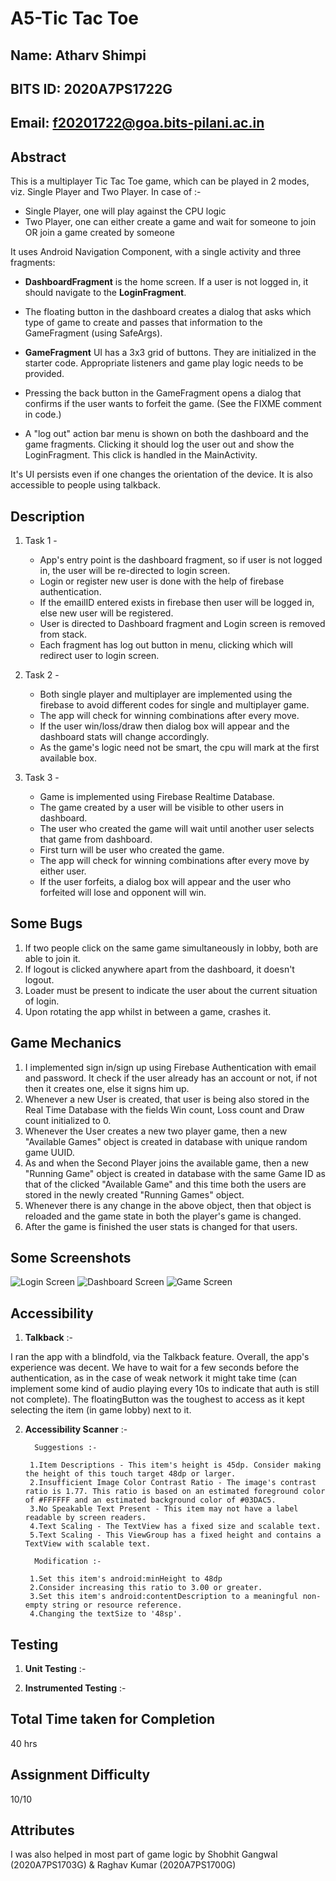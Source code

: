# A5-Tic Tac Toe
## Name: **Atharv Shimpi**
## BITS ID: **2020A7PS1722G**
## Email: **f20201722@goa.bits-pilani.ac.in**

## Abstract
This is a multiplayer Tic Tac Toe game, which can be played in 2 modes, viz. Single Player and Two Player. In case of :-
- Single Player, one will play against the CPU logic
- Two Player, one can either create a game and wait for someone to join OR join a game created by someone  

It uses Android Navigation Component, with a single activity and three fragments:

- **DashboardFragment** is the home screen. If a user is not logged in, it should navigate to the
  **LoginFragment**.

- The floating button in the dashboard creates a dialog that asks which type of game to create and
  passes that information to the GameFragment (using SafeArgs).

- **GameFragment** UI has a 3x3 grid of buttons. They are initialized in the starter code.
  Appropriate listeners and game play logic needs to be provided.

- Pressing the back button in the GameFragment opens a dialog that confirms if the user wants to
  forfeit the game. (See the FIXME comment in code.)

- A "log out" action bar menu is shown on both the dashboard and the game fragments. Clicking it
  should log the user out and show the LoginFragment. This click is handled in the MainActivity.

It's UI persists even if one changes the orientation of the device. It is also accessible to people using talkback.

## Description
1. Task 1 -  
   - App's entry point is the dashboard fragment, so if user is not logged in, the user will be re-directed to login screen. 
   - Login or register new user is done with the help of firebase authentication. 
   - If the emailID entered exists in firebase then user will be logged in, else new user will be registered. 
   - User is directed to Dashboard fragment and Login screen is removed from stack. 
   - Each fragment has log out button in menu, clicking which will redirect user to login screen.

2. Task 2 -
   - Both single player and multiplayer are implemented using the firebase to avoid different codes for single and multiplayer game. 
   - The app will check for winning combinations after every move. 
   - If the user win/loss/draw then dialog box will appear and the dashboard stats will change accordingly. 
   - As the game's logic need not be smart, the cpu will mark at the first available box.

3. Task 3 -  
   - Game is implemented using Firebase Realtime Database. 
   - The game created by a user will be visible to other users in dashboard. 
   - The user who created the game will wait until another user selects that game from dashboard. 
   - First turn will be user who created the game. 
   - The app will check for winning combinations after every move by either user. 
   - If the user forfeits, a dialog box will appear and the user who forfeited will lose and opponent will win.

## Some Bugs
1. If two people click on the same game simultaneously in lobby, both are able to join it.
2. If logout is clicked anywhere apart from the dashboard, it doesn't logout.  
3. Loader must be present to indicate the user about the current situation of login.  
4. Upon rotating the app whilst in between a game, crashes it.

## Game Mechanics
1. I implemented sign in/sign up using Firebase Authentication with email and password. It check if the user already has an account or not, if not then it creates one, else it signs him up.
2. Whenever a new User is created, that user is being also stored in the Real Time Database with the fields Win count, Loss count and Draw count initialized to 0.
3. Whenever the User creates a new two player game, then a new "Available Games" object is created in database with unique random game UUID.
4. As and when the Second Player joins the available game, then a new "Running Game" object is created in database with the same Game ID as that of the clicked "Available Game" and this time both the users are stored in the newly created "Running Games" object.
5. Whenever there is any change in the above object, then that object is reloaded and the game state in both the player's game is changed.
6. After the game is finished the user stats is changed for that users.

## Some Screenshots
![Login Screen](images/login_screen.jpeg) 
![Dashboard Screen](images/dashboard.jpeg) 
![Game Screen](images/one_player_ongoing.jpeg)

## Accessibility
1. **Talkback** :-

I ran the app with a blindfold, via the Talkback feature. Overall, the app's experience was decent.
We have to wait for a few seconds before the authentication, as in the case of weak network it might take time (can implement some kind of audio playing every 10s to indicate that auth is still not complete). The floatingButton was the toughest to access as it kept selecting the item (in game lobby) next to it.

2. **Accessibility Scanner** :-

         Suggestions :-

        1.Item Descriptions - This item's height is 45dp. Consider making the height of this touch target 48dp or larger.
        2.Insufficient Image Color Contrast Ratio - The image's contrast ratio is 1.77. This ratio is based on an estimated foreground color of #FFFFFF and an estimated background color of #03DAC5.
        3.No Speakable Text Present - This item may not have a label readable by screen readers.
        4.Text Scaling - The TextView has a fixed size and scalable text.  
        5.Text Scaling - This ViewGroup has a fixed height and contains a TextView with scalable text.  

         Modification :-

        1.Set this item's android:minHeight to 48dp
        2.Consider increasing this ratio to 3.00 or greater.
        3.Set this item's android:contentDescription to a meaningful non-empty string or resource reference. 
        4.Changing the textSize to '48sp'.

## Testing
1. **Unit Testing** :-

2. **Instrumented Testing** :-

## Total Time taken for Completion
40 hrs

## Assignment Difficulty
10/10

## Attributes
I was also helped in most part of game logic by Shobhit Gangwal (2020A7PS1703G) & Raghav Kumar (2020A7PS1700G)